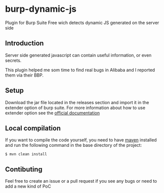# burp-dynamic-js
Plugin for Burp Suite Free wich detects dynamic JS generated on the server side

## Introduction
Server side generated javascript can contain useful information, or even secrets.

This plugin helped me som time to find real bugs in Alibaba and I reported them vía their BBP.

## Setup
Download the jar file located in the releases section and import it in the extender option of burp suite. For more information about how to use extender option see the [official documentation](https://portswigger.net/burp/documentation/desktop/tools/extender#loading-and-managing-extensions)

## Local compilation
If you want to compile the code yourself, you need to have [maven](https://maven.apache.org/) installed and run the following command in the base directory of the project:
```console
$ mvn clean install
```

## Contibuting
Feel free to create an issue or a pull request if you see any bugs or need to add a new kind of PoC

